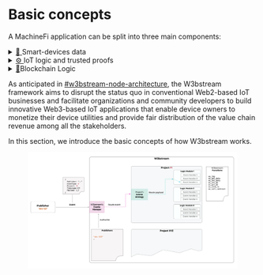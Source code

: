 # Basic concepts

A MachineFi application can be split into three main components:&#x20;

<details>

<summary><a href="https://emojipedia.org/satellite-antenna/">📡 </a>Smart-devices data</summary>

Whether it's a Web3-oriented smart device newly designed with dApps in mind, or one that has already existed in the market, a MachineFi application relies on data generated by a smart device.

</details>

<details>

<summary><a href="https://emojipedia.org/gear/">⚙️  </a>IoT logic and trusted proofs </summary>

From rewarding sleeping patterns and workout progress, over selling industrial machines as a service, to incentivizing weather data contribution and predict the global climate change, any MachineFi application always requires some IoT data processing and storage. On top of this data, trusted "proofs of real-world facts" have to be generated for the Blockchain Logic of any MachineFi application.

</details>

<details>

<summary><a href="https://emojipedia.org/link/">🔗</a>Blockchain Logic</summary>

Basic blockchain components of a MachineFi application typically include a set of Authorization-related smart contracts, as well as an incentivizing token economy. More complex applications could include decentralized data marketplaces or complex DeFi functionalities.&#x20;

</details>

As anticipated in [#w3bstream-node-architecture](../../#w3bstream-node-architecture "mention"), the W3bstream framework aims to disrupt the status quo in conventional Web2-based IoT businesses and facilitate organizations and community developers to build innovative Web3-based IoT applications that enable device owners to monetize their device utilities and provide fair distribution of the value chain revenue among all the stakeholders.

In this section, we introduce the basic concepts of how W3bstream works.

<figure><img src="../../.gitbook/assets/img_v2_b2d925e5-0b96-4b0e-829d-1528245615ah.png" alt=""><figcaption></figcaption></figure>
